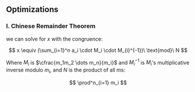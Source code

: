 ## Optimizations

### I. Chinese Remainder Theorem

we can solve for $x$ with the congruence:

$$
x \equiv (\sum_{i=1}^n a_i \cdot M_i \cdot M_{i}^{-1})\ \text{mod}\ N
$$

Where $M_i$ is $\cfrac{m_1m_2 \dots m_n}{m_i}$ and $M_{i}^{-1}$ is
$M_i$'s multiplicative inverse modulo $m_i$, and $N$ is the product of
all $m$s:

$$
\prod^n_{i=1} m_i
$$
